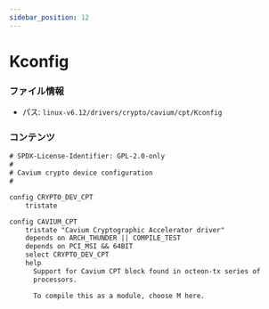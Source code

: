 ```yaml
---
sidebar_position: 12
---
```

# Kconfig

### ファイル情報

- パス: `linux-v6.12/drivers/crypto/cavium/cpt/Kconfig`

### コンテンツ

```txt
# SPDX-License-Identifier: GPL-2.0-only
#
# Cavium crypto device configuration
#

config CRYPTO_DEV_CPT
	tristate

config CAVIUM_CPT
	tristate "Cavium Cryptographic Accelerator driver"
	depends on ARCH_THUNDER || COMPILE_TEST
	depends on PCI_MSI && 64BIT
	select CRYPTO_DEV_CPT
	help
	  Support for Cavium CPT block found in octeon-tx series of
	  processors.

	  To compile this as a module, choose M here.

```
